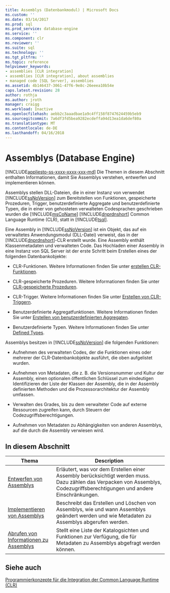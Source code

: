 ```yaml
---
title: Assemblys (Datenbankmodul) | Microsoft Docs
ms.custom: ''
ms.date: 03/14/2017
ms.prod: sql
ms.prod_service: database-engine
ms.service: ''
ms.component: clr
ms.reviewer: ''
ms.suite: sql
ms.technology: ''
ms.tgt_pltfrm: ''
ms.topic: reference
helpviewer_keywords:
- assemblies [CLR integration]
- assemblies [CLR integration], about assemblies
- managed code [SQL Server], assemblies
ms.assetid: 4b146437-3061-47f6-9e8c-26eeea10b54e
caps.latest.revision: 28
author: rothja
ms.author: jroth
manager: craigg
ms.workload: Inactive
ms.openlocfilehash: aebb2c3aaadbae1a9c4ff158f8747624459b5eb9
ms.sourcegitcommit: 7a6df3fd5bea9282ecdeffa94d13ea1da6def80a
ms.translationtype: MT
ms.contentlocale: de-DE
ms.lasthandoff: 04/16/2018
---
```

# <a name="assemblies-database-engine"></a>Assemblys (Database Engine)
[!INCLUDE[appliesto-ss-xxxx-xxxx-xxx-md](../../includes/appliesto-ss-xxxx-xxxx-xxx-md.md)]
  Die Themen in diesem Abschnitt enthalten Informationen, damit Sie Assemblys verstehen, entwerfen und implementieren können.  
  
 Assemblys stellen DLL-Dateien, die in einer Instanz von verwendet [!INCLUDE[ssNoVersion](../../includes/ssnoversion-md.md)] zum Bereitstellen von Funktionen, gespeicherte Prozeduren, Trigger, benutzerdefinierte Aggregate und benutzerdefinierte Typen, die in einer von gehosteten verwalteten Codesprachen geschrieben wurden die [!INCLUDE[msCoName](../../includes/msconame-md.md)] [!INCLUDE[dnprdnshort](../../includes/dnprdnshort-md.md)] Common Language Runtime (CLR), statt in [!INCLUDE[tsql](../../includes/tsql-md.md)].  
  
 Eine Assembly in [!INCLUDE[ssNoVersion](../../includes/ssnoversion-md.md)] ist ein Objekt, das auf ein verwaltetes Anwendungsmodul (DLL-Datei) verweist, das in der [!INCLUDE[dnprdnshort](../../includes/dnprdnshort-md.md)]-CLR erstellt wurde. Eine Assembly enthält Klassenmetadaten und verwalteten Code. Das Hochladen einer Assembly in eine Instanz von SQL Server ist der erste Schritt beim Erstellen eines der folgenden Datenbankobjekte:  
  
-   CLR-Funktionen. Weitere Informationen finden Sie unter [erstellen CLR-Funktionen](../../relational-databases/user-defined-functions/create-clr-functions.md).  
  
-   CLR-gespeicherte Prozeduren. Weitere Informationen finden Sie unter [CLR-gespeicherte Prozeduren](http://msdn.microsoft.com/library/bbdd51b2-a9b4-4916-ba6f-7957ac6c3f33).  
  
-   CLR-Trigger. Weitere Informationen finden Sie unter [Erstellen von CLR-Triggern](../../relational-databases/triggers/create-clr-triggers.md).  
  
-   Benutzerdefinierte Aggregatfunktionen. Weitere Informationen finden Sie unter [Erstellen von benutzerdefinierten Aggregaten](../../relational-databases/user-defined-functions/create-user-defined-aggregates.md).  
  
-   Benutzerdefinierte Typen. Weitere Informationen finden Sie unter [Defined Types](../../relational-databases/native-client/features/using-user-defined-types.md).  
  
 Assemblys besitzen in [!INCLUDE[ssNoVersion](../../includes/ssnoversion-md.md)] die folgenden Funktionen:  
  
-   Aufnehmen des verwalteten Codes, der die Funktionen eines oder mehrerer der CLR-Datenbankobjekte ausführt, die oben aufgelistet wurden.  
  
-   Aufnehmen von Metadaten, die z. B. die Versionsnummer und Kultur der Assembly, einen optionalen öffentlichen Schlüssel zum eindeutigen Identifizieren der Liste der Klassen der Assembly, die in der Assembly definierten Methoden und die Prozessorarchitektur der Assembly umfassen.  
  
-   Verwalten des Grades, bis zu dem verwalteter Code auf externe Ressourcen zugreifen kann, durch Steuern der Codezugriffsberechtigungen.  
  
-   Aufnehmen von Metadaten zu Abhängigkeiten von anderen Assemblys, auf die durch die Assembly verwiesen wird.  
  
## <a name="in-this-section"></a>In diesem Abschnitt  
  
|Thema|Description|  
|-----------|-----------------|  
|[Entwerfen von Assemblys](../../relational-databases/clr-integration/assemblies-designing.md)|Erläutert, was vor dem Erstellen einer Assembly berücksichtigt werden muss. Dazu zählen das Verpacken von Assemblys, Codezugriffsberechtigungen und andere Einschränkungen.|  
|[Implementieren von Assemblys](../../relational-databases/clr-integration/assemblies-implementing.md)|Beschreibt das Erstellen und Löschen von Assemblys, wie und wann Assemblys geändert werden und wie Metadaten zu Assemblys abgerufen werden.|  
|[Abrufen von Informationen zu Assemblys](../../relational-databases/clr-integration/assemblies-getting-information.md)|Stellt eine Liste der Katalogsichten und Funktionen zur Verfügung, die für Metadaten zu Assemblys abgefragt werden können.|  
  
## <a name="see-also"></a>Siehe auch  
 [Programmierkonzepte für die Integration der Common Language Runtime &#40;CLR&#41;](../../relational-databases/clr-integration/common-language-runtime-clr-integration-programming-concepts.md)  
  
  
